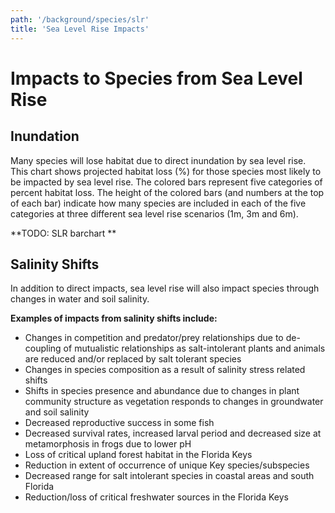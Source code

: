 ```yaml
---
path: '/background/species/slr'
title: 'Sea Level Rise Impacts'
---
```


# Impacts to Species from Sea Level Rise

## Inundation

Many species will lose habitat due to direct inundation by sea level rise. This chart shows projected habitat loss (%) for those species most likely to be impacted by sea level rise. The colored bars represent five categories of percent habitat loss. The height of the colored bars (and numbers at the top of each bar) indicate how many species are included in each of the five categories at three different sea level rise scenarios (1m, 3m and 6m).

**TODO: SLR barchart **

## Salinity Shifts

In addition to direct impacts, sea level rise will also impact species through changes in water and soil salinity.

**Examples of impacts from salinity shifts include:**

- Changes in competition and predator/prey relationships due to de-coupling of mutualistic relationships as salt-intolerant plants and animals are reduced and/or replaced by salt tolerant species
- Changes in species composition as a result of salinity stress related shifts
- Shifts in species presence and abundance due to changes in plant community structure as vegetation responds to changes in groundwater and soil salinity
- Decreased reproductive success in some fish
- Decreased survival rates, increased larval period and decreased size at metamorphosis in frogs due to lower pH
- Loss of critical upland forest habitat in the Florida Keys
- Reduction in extent of occurrence of unique Key species/subspecies
- Decreased range for salt intolerant species in coastal areas and south Florida
- Reduction/loss of critical freshwater sources in the Florida Keys

